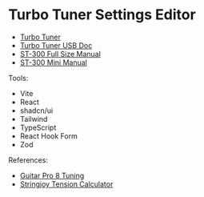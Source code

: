# Turbo Tuner Settings Editor

- [Turbo Tuner](https://www.turbo-tuner.com/)
- [Turbo Tuner USB Doc](https://www.turbo-tuner.com/usb)
- [ST-300 Full Size Manual](https://www.turbo-tuner.com/media/ST300fs_Manual.pdf)
- [ST-300 Mini Manual](https://www.turbo-tuner.com/media/ST300mini_Manual.pdf)

Tools:

- Vite
- React
- shadcn/ui
- Tailwind
- TypeScript
- React Hook Form
- Zod

References:

- [Guitar Pro 8 Tuning](https://support.guitar-pro.com/hc/en-us/articles/360000034505-GP8-Select-or-set-up-the-tuning-of-your-choice)
- [Stringjoy Tension Calculator](https://tension.stringjoy.com)
